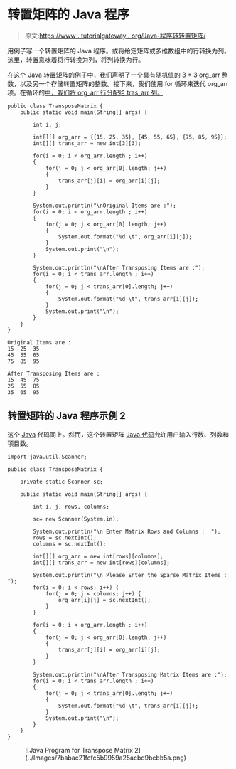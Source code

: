 # 转置矩阵的 Java 程序

> 原文:[https://www . tutorialgateway . org/Java-程序转转置矩阵/](https://www.tutorialgateway.org/java-program-to-transpose-matrix/)

用例子写一个转置矩阵的 Java 程序。或将给定矩阵或多维数组中的行转换为列。这里，转置意味着将行转换为列，将列转换为行。

在这个 Java 转置矩阵的例子中，我们声明了一个具有随机值的 3 * 3 org_arr 整数，以及另一个存储转置矩阵的整数。接下来，我们使用 for 循环来迭代 org_arr 项。在循环的[中，我们将 org_arr 行分配给 tras_arr 列。](https://www.tutorialgateway.org/java-for-loop/)

```
public class TransposeMatrix {
	public static void main(String[] args) {

		int i, j;	

		int[][] org_arr = {{15, 25, 35}, {45, 55, 65}, {75, 85, 95}};
		int[][] trans_arr = new int[3][3];

		for(i = 0; i < org_arr.length ; i++)
		{
			for(j = 0; j < org_arr[0].length; j++)
			{
				trans_arr[j][i] = org_arr[i][j];
			}
		}

		System.out.println("\nOriginal Items are :");
		for(i = 0; i < org_arr.length ; i++)
		{
			for(j = 0; j < org_arr[0].length; j++)
			{
				System.out.format("%d \t", org_arr[i][j]);
			}
			System.out.print("\n");
		}

		System.out.println("\nAfter Transposing Items are :");
		for(i = 0; i < trans_arr.length ; i++)
		{
			for(j = 0; j < trans_arr[0].length; j++)
			{
				System.out.format("%d \t", trans_arr[i][j]);
			}
			System.out.print("\n");
		}
	}
}
```

```
Original Items are :
15 	25 	35 	
45 	55 	65 	
75 	85 	95 	

After Transposing Items are :
15 	45 	75 	
25 	55 	85 	
35 	65 	95 
```

## 转置矩阵的 Java 程序示例 2

这个 [Java](https://www.tutorialgateway.org/java-tutorial/) 代码同上。然而，这个转置矩阵 [Java 代码](https://www.tutorialgateway.org/learn-java-programs/)允许用户输入行数、列数和项目数。

```
import java.util.Scanner;

public class TransposeMatrix {

	private static Scanner sc;

	public static void main(String[] args) {

		int i, j, rows, columns;

		sc= new Scanner(System.in);

		System.out.println("\n Enter Matrix Rows and Columns :  ");
		rows = sc.nextInt();
		columns = sc.nextInt();

		int[][] org_arr = new int[rows][columns];
		int[][] trans_arr = new int[rows][columns];

		System.out.println("\n Please Enter the Sparse Matrix Items :  ");
		for(i = 0; i < rows; i++) {
			for(j = 0; j < columns; j++) {
				org_arr[i][j] = sc.nextInt();
			}		
		}

		for(i = 0; i < org_arr.length ; i++)
		{
			for(j = 0; j < org_arr[0].length; j++)
			{
				trans_arr[j][i] = org_arr[i][j];
			}
		}

		System.out.println("\nAfter Transposing Matrix Items are :");
		for(i = 0; i < trans_arr.length ; i++)
		{
			for(j = 0; j < trans_arr[0].length; j++)
			{
				System.out.format("%d \t", trans_arr[i][j]);
			}
			System.out.print("\n");
		}
	}
}
```

<figure class="wp-block-image size-large">![Java Program for Transpose Matrix 2](../Images/7babac21fcfc5b9959a25acbd9bcbb5a.png)</figure>